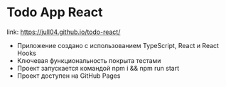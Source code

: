 # Todo App React

link: https://jull04.github.io/todo-react/

* Приложение создано с использованием TypeScript, React и React Hooks
* Ключевая функциональность покрыта тестами
* Проект запускается командой npm i && npm run start
* Проект доступен на GitHub Pages
